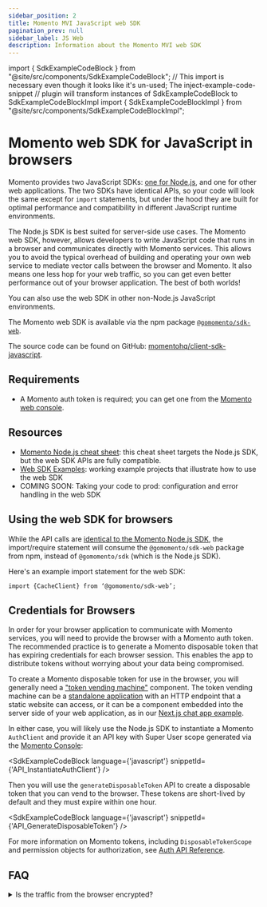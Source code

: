 ```yaml
---
sidebar_position: 2
title: Momento MVI JavaScript web SDK
pagination_prev: null
sidebar_label: JS Web
description: Information about the Momento MVI web SDK
---
```


import { SdkExampleCodeBlock } from "@site/src/components/SdkExampleCodeBlock";
// This import is necessary even though it looks like it's un-used; The inject-example-code-snippet
// plugin will transform instances of SdkExampleCodeBlock to SdkExampleCodeBlockImpl
import { SdkExampleCodeBlockImpl } from "@site/src/components/SdkExampleCodeBlockImpl";

# Momento web SDK for JavaScript in browsers

Momento provides two JavaScript SDKs: [one for Node.js](./../nodejs/index.md), and one for other web applications. The two SDKs have identical APIs, so your code will look the same except for `import` statements, but under the hood they are built for optimal performance and compatibility in different JavaScript runtime environments.

The Node.js SDK is best suited for server-side use cases. The Momento web SDK, however, allows developers to write JavaScript code that runs in a browser and communicates directly with Momento services. This allows you to avoid the typical overhead of building and operating your own web service to mediate vector calls between the browser and Momento. It also means one less hop for your web traffic, so you can get even better performance out of your browser application. The best of both worlds!

You can also use the web SDK in other non-Node.js JavaScript environments.

The Momento web SDK is available via the npm package [`@gomomento/sdk-web`](https://www.npmjs.com/package/@gomomento/sdk-web).

The source code can be found on GitHub: [momentohq/client-sdk-javascript](https://github.com/momentohq/client-sdk-javascript).

## Requirements

- A Momento auth token is required; you can get one from the [Momento web console](https://console.gomomento.com/).

## Resources

- [Momento Node.js cheat sheet](./../nodejs/cheat-sheet.md): this cheat sheet targets the Node.js SDK, but the web SDK APIs are fully compatible.
- [Web SDK Examples](https://github.com/momentohq/client-sdk-javascript/blob/main/examples/web/README.md): working example projects that illustrate how to use the web SDK
- COMING SOON: Taking your code to prod: configuration and error handling in the web SDK


## Using the web SDK for browsers

While the API calls are [identical to the Momento Node.js SDK](./../nodejs/cheat-sheet.md), the import/require statement will consume the `@gomomento/sdk-web` package from npm, instead of `@gomomento/sdk` (which is the Node.js SDK).

Here's an example import statement for the web SDK:

`import {CacheClient} from ‘@gomomento/sdk-web’;`

## Credentials for Browsers

In order for your browser application to communicate with Momento services, you will need to provide the browser with a Momento auth token.
The recommended practice is to generate a Momento disposable token that has expiring credentials for each browser session. This enables the app to distribute tokens without worrying about your data being compromised.

To create a Momento disposable token for use in the browser, you will generally need a ["token vending machine"](https://www.gomomento.com/blog/introducing-the-momento-token-vending-machine) component. The token vending machine can be a [standalone application](https://github.com/momentohq/client-sdk-javascript/tree/main/examples/nodejs/token-vending-machine) with an HTTP endpoint that a static website can access, or it can be a component embedded into the server side of your web application, as in our [Next.js chat app example](https://github.com/momentohq/client-sdk-javascript/blob/main/examples/web/nextjs-chat/README.md).

In either case, you will likely use the Node.js SDK to instantiate a Momento `AuthClient` and provide it an API key with Super User scope generated via the [Momento Console](https://console.gomomento.com/):

<SdkExampleCodeBlock language={'javascript'} snippetId={'API_InstantiateAuthClient'} />

Then you will use the `generateDisposableToken` API to create a disposable token that you can vend to the browser. These tokens are short-lived by default and they must expire within one hour.

<SdkExampleCodeBlock language={'javascript'} snippetId={'API_GenerateDisposableToken'} />

For more information on Momento tokens, including `DisposableTokenScope` and permission objects for authorization, see [Auth API Reference](./../../api-reference/auth.md#generatedisposabletoken-api).

## FAQ

<details>
  <summary>Is the traffic from the browser encrypted?</summary>
As with all traffic with Momento services, the web SDK is fully encrypted on the wire. In addition, the SDK uses TLS 1.2+ encryption.
</details>
